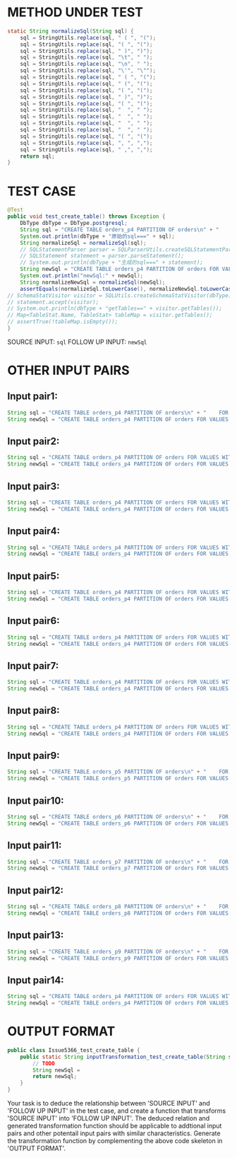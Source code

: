 # METHOD UNDER TEST
```java
static String normalizeSql(String sql) {
    sql = StringUtils.replace(sql, " ( ", "(");
    sql = StringUtils.replace(sql, "( ", "(");
    sql = StringUtils.replace(sql, " )", ")");
    sql = StringUtils.replace(sql, "\t", " ");
    sql = StringUtils.replace(sql, "\n", " ");
    sql = StringUtils.replace(sql, "\'", "\"");
    sql = StringUtils.replace(sql, " ( ", "(");
    sql = StringUtils.replace(sql, " (", "(");
    sql = StringUtils.replace(sql, "( ", "(");
    sql = StringUtils.replace(sql, " )", ")");
    sql = StringUtils.replace(sql, "( ", "(");
    sql = StringUtils.replace(sql, "  ", " ");
    sql = StringUtils.replace(sql, "  ", " ");
    sql = StringUtils.replace(sql, "  ", " ");
    sql = StringUtils.replace(sql, "  ", " ");
    sql = StringUtils.replace(sql, "( ", "(");
    sql = StringUtils.replace(sql, ", ", ",");
    sql = StringUtils.replace(sql, " ,", ",");
    return sql;
}

```


# TEST CASE
```java
@Test
public void test_create_table() throws Exception {
    DbType dbType = DbType.postgresql;
    String sql = "CREATE TABLE orders_p4 PARTITION OF orders\n" + "    FOR VALUES WITH (MODULUS 4, REMAINDER 3);";
    System.out.println(dbType + "原始的sql===" + sql);
    String normalizeSql = normalizeSql(sql);
    // SQLStatementParser parser = SQLParserUtils.createSQLStatementParser(sql, dbType);
    // SQLStatement statement = parser.parseStatement();
    // System.out.println(dbType + "生成的sql===" + statement);
    String newSql = "CREATE TABLE orders_p4 PARTITION OF orders FOR VALUES WITH (MODULUS 4 , REMAINDER 3);";
    System.out.println("newSql:" + newSql);
    String normalizeNewSql = normalizeSql(newSql);
    assertEquals(normalizeSql.toLowerCase(), normalizeNewSql.toLowerCase());
// SchemaStatVisitor visitor = SQLUtils.createSchemaStatVisitor(dbType);
// statement.accept(visitor);
// System.out.println(dbType + "getTables==" + visitor.getTables());
// Map<TableStat.Name, TableStat> tableMap = visitor.getTables();
// assertTrue(!tableMap.isEmpty());
}

```
SOURCE INPUT: `sql`
FOLLOW UP INPUT: `newSql`


# OTHER INPUT PAIRS 
## Input pair1:
```java
String sql = "CREATE TABLE orders_p4 PARTITION OF orders\n" + "    FOR VALUES WITH (MODULUS 4, REMAINDER 3);";
String newSql = "CREATE TABLE orders_p4 PARTITION OF orders FOR VALUES WITH (MODULUS 4 , REMAINDER 3);";
```

## Input pair2:
```java
String sql = "CREATE TABLE orders_p4 PARTITION OF orders FOR VALUES WITH (MODULUS 4, REMAINDER 3);";
String newSql = "CREATE TABLE orders_p4 PARTITION OF orders FOR VALUES WITH (MODULUS 4 , REMAINDER 3);";
```

## Input pair3:
```java
String sql = "CREATE TABLE orders_p4 PARTITION OF orders FOR VALUES WITH (MODULUS 4, REMAINDER 2);";
String newSql = "CREATE TABLE orders_p4 PARTITION OF orders FOR VALUES WITH (MODULUS 4 , REMAINDER 2);";
```

## Input pair4:
```java
String sql = "CREATE TABLE orders_p4 PARTITION OF orders FOR VALUES WITH (MODULUS 8, REMAINDER 3);";
String newSql = "CREATE TABLE orders_p4 PARTITION OF orders FOR VALUES WITH (MODULUS 8 , REMAINDER 3);";
```

## Input pair5:
```java
String sql = "CREATE TABLE orders_p4 PARTITION OF orders FOR VALUES WITH (MODULUS 4, REMAINDER 0);";
String newSql = "CREATE TABLE orders_p4 PARTITION OF orders FOR VALUES WITH (MODULUS 4 , REMAINDER 0);";
```

## Input pair6:
```java
String sql = "CREATE TABLE orders_p4 PARTITION OF orders FOR VALUES WITH (MODULUS 2, REMAINDER 1);";
String newSql = "CREATE TABLE orders_p4 PARTITION OF orders FOR VALUES WITH (MODULUS 2 , REMAINDER 1);";
```

## Input pair7:
```java
String sql = "CREATE TABLE orders_p4 PARTITION OF orders FOR VALUES WITH (MODULUS 8, REMAINDER 7);";
String newSql = "CREATE TABLE orders_p4 PARTITION OF orders FOR VALUES WITH (MODULUS 8 , REMAINDER 7);";
```

## Input pair8:
```java
String sql = "CREATE TABLE orders_p4 PARTITION OF orders FOR VALUES WITH (MODULUS 1, REMAINDER 0);";
String newSql = "CREATE TABLE orders_p4 PARTITION OF orders FOR VALUES WITH (MODULUS 1 , REMAINDER 0);";
```

## Input pair9:
```java
String sql = "CREATE TABLE orders_p5 PARTITION OF orders\n" + "    FOR VALUES WITH (MODULUS 5, REMAINDER 4);";
String newSql = "CREATE TABLE orders_p5 PARTITION OF orders FOR VALUES WITH (MODULUS 5 , REMAINDER 4);";
```

## Input pair10:
```java
String sql = "CREATE TABLE orders_p6 PARTITION OF orders\n" + "    FOR VALUES WITH (MODULUS 6, REMAINDER 2);";
String newSql = "CREATE TABLE orders_p6 PARTITION OF orders FOR VALUES WITH (MODULUS 6 , REMAINDER 2);";
```

## Input pair11:
```java
String sql = "CREATE TABLE orders_p7 PARTITION OF orders\n" + "    FOR VALUES WITH (MODULUS 7, REMAINDER 5);";
String newSql = "CREATE TABLE orders_p7 PARTITION OF orders FOR VALUES WITH (MODULUS 7 , REMAINDER 5);";
```

## Input pair12:
```java
String sql = "CREATE TABLE orders_p8 PARTITION OF orders\n" + "    FOR VALUES WITH (MODULUS 8, REMAINDER 6);";
String newSql = "CREATE TABLE orders_p8 PARTITION OF orders FOR VALUES WITH (MODULUS 8 , REMAINDER 6);";
```

## Input pair13:
```java
String sql = "CREATE TABLE orders_p9 PARTITION OF orders\n" + "    FOR VALUES WITH (MODULUS 9, REMAINDER 1);";
String newSql = "CREATE TABLE orders_p9 PARTITION OF orders FOR VALUES WITH (MODULUS 9 , REMAINDER 1);";
```

## Input pair14:
```java
String sql = "CREATE TABLE orders_p4 PARTITION OF orders FOR VALUES WITH (MODULUS 5, REMAINDER 3);";
String newSql = "CREATE TABLE orders_p4 PARTITION OF orders FOR VALUES WITH (MODULUS 5 , REMAINDER 3);";
```



# OUTPUT FORMAT
```java
public class Issue5366_test_create_table {
    public static String inputTransformation_test_create_table(String sql)  {
        // TODO
        String newSql = 
		return newSql;
    }
}
```
Your task is to deduce the relationship between 'SOURCE INPUT' and 'FOLLOW UP INPUT' in the test case, and create a function that transforms 'SOURCE INPUT' into 'FOLLOW UP INPUT'.
The deduced relation and generated transformation function should be applicable to addtional input pairs and other potentail input pairs with similar characteristics.
Generate the transformation function by complementing the above code skeleton in 'OUTPUT FORMAT'.